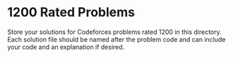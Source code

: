 # 1200 Rated Problems

Store your solutions for Codeforces problems rated 1200 in this directory. Each solution file should be named after the problem code and can include your code and an explanation if desired.
